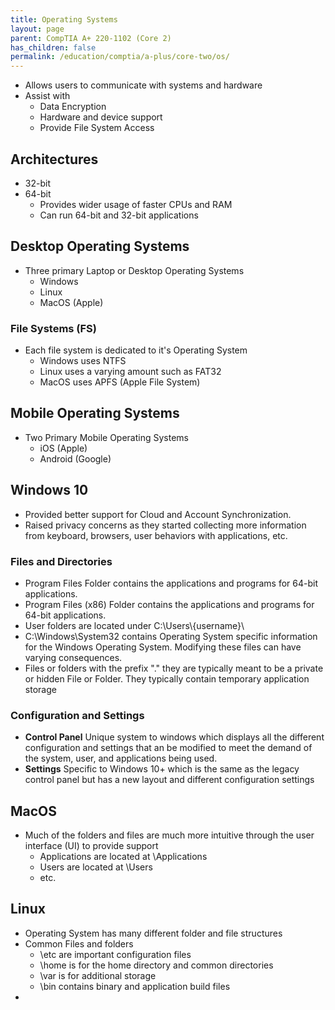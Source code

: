 ```yaml
---
title: Operating Systems
layout: page
parent: CompTIA A+ 220-1102 (Core 2)
has_children: false
permalink: /education/comptia/a-plus/core-two/os/
---
```


- Allows users to communicate with systems and hardware
- Assist with 
	- Data Encryption
	- Hardware and device support
	- Provide File System Access

## Architectures

- 32-bit
- 64-bit
	- Provides wider usage of faster CPUs and RAM
	- Can run 64-bit and 32-bit applications

## Desktop Operating Systems

- Three primary Laptop or Desktop Operating Systems
	- Windows
	- Linux
	- MacOS (Apple)
### File Systems (FS)

- Each file system is dedicated to it's Operating System
	- Windows uses NTFS
	- Linux uses a varying amount such as FAT32
	- MacOS uses APFS (Apple File System)

## Mobile Operating Systems

- Two Primary Mobile Operating Systems
	- iOS (Apple)
	- Android (Google)

## Windows 10

- Provided better support for Cloud and Account Synchronization. 
- Raised privacy concerns as they started collecting more information from keyboard, browsers, user behaviors with applications, etc.

### Files and Directories

- Program Files Folder contains the applications and programs for 64-bit applications.
- Program Files (x86) Folder contains the applications and programs for 64-bit applications.
- User folders are located under C:\\Users\\{username}\\
- C:\\Windows\\System32 contains Operating System specific information for the Windows Operating System. Modifying these files can have varying consequences.
- Files or folders with the prefix "." they are typically meant to be a private or hidden File or Folder. They typically contain temporary application storage

### Configuration and Settings

- **Control Panel** Unique system to windows which displays all the different configuration and settings that an be modified to meet the demand of the system, user, and applications being used.
- **Settings** Specific to Windows 10+ which is the same as the legacy control panel but has a new layout and different configuration settings

## MacOS

- Much of the folders and files are much more intuitive through the user interface (UI) to provide support
	- Applications are located at \\Applications
	- Users are located at \\Users
	- etc.

## Linux

- Operating System has many different folder and file structures
- Common Files and folders
	- \\etc are important configuration files
	- \\home is for the home directory and common directories
	- \\var is for additional storage
	- \\bin contains binary and application build files
- 